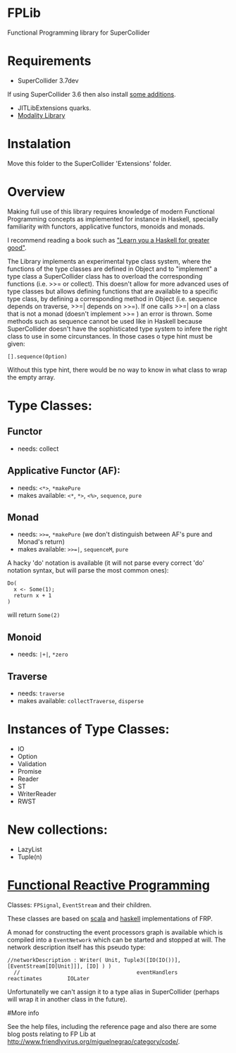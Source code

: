 FPLib
=====

Functional Programming library for SuperCollider

Requirements
===========

* SuperCollider 3.7dev

If using SuperCollider 3.6 then also install [some additions](https://github.com/miguel-negrao/sc3.6additions).

* JITLibExtensions quarks.
* [Modality Library](https://github.com/ModalityTeam/Modality-toolkit)

Instalation
==========

Move this folder to the SuperCollider 'Extensions' folder.

Overview
========

Making full use of this library requires knowledge of modern Functional Programming concepts as implemented for instance in Haskell, specially familiarity with functors, applicative functors, monoids and monads.

I recommend reading a book such as ["Learn you a Haskell for greater good"](http://http://learnyouahaskell.com/).

  The Library implements an experimental type class system, where the functions of the type classes are defined in Object and to "implement" a type class a SuperCollider class has to overload the corresponding functions (i.e. >>= or collect). This doesn't allow for more advanced uses of type classes but allows defining functions that are available to a specific type class, by defining a corresponding method in Object (i.e. sequence depends on traverse, >>=| depends on >>=). If one calls >>=| on a class that is not a monad (doesn't implement >>= ) an error is thrown.
  Some methods such as sequence cannot be used like in Haskell because SuperCollider doesn't have the sophisticated type system to infere the right class to use in some circunstances. In those cases o type hint must be given:

    [].sequence(Option)

Without this type hint, there would be no way to know in what class to wrap the empty array.

# Type Classes:

## Functor


  * needs: collect

## Applicative Functor (AF):

  * needs: ```<*>```, ```*makePure```
  * makes available: ```<*```, ```*>```, ```<%>```, ```sequence```, ```pure```

## Monad


  * needs: ```>>=```, ```*makePure``` (we don't distinguish between AF's pure and Monad's return)
  * makes available: ```>>=|```, ```sequenceM```, ```pure```


A hacky 'do' notation is available (it will not parse every correct 'do' notation syntax, but will parse the most common ones):
```
Do(
  x <- Some(1);
  return x + 1
)
```
will return ```Some(2)```

## Monoid

  * needs: ```|+|```, ```*zero```

## Traverse

  * needs: ```traverse```
  * makes available: ```collectTraverse```, ```disperse```

# Instances of Type Classes:

* IO
* Option
* Validation
* Promise
* Reader
* ST
* WriterReader
* RWST

# New collections:

* LazyList
* Tuple(n)

# [Functional Reactive Programming](http://en.wikipedia.org/wiki/Functional_reactive_programming)

Classes:
```FPSignal```, ```EventStream``` and their children.

These classes are based on [scala](http://reactive-web.tk/) and [haskell](http://www.haskell.org/haskellwiki/Reactive-banana) implementations of FRP.

A monad for constructing the event processors graph is available which is compiled into a ```EventNetwork``` which can be started and stopped at will. The network description itself has this pseudo type:

```
//networkDescription : Writer( Unit, Tuple3([IO(IO())], [EventStream[IO[Unit]]], [IO] ) )
  //                                     eventHandlers         reactimates        IOLater
```

Unfortunatelly we can't assign it to a type alias in SuperCollider (perhaps will wrap it in another class in the future).

#More info

See the help files, including the reference page and also there are some blog posts relating to FP Lib at http://www.friendlyvirus.org/miguelnegrao/category/code/.




